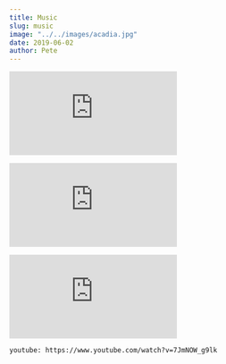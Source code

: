 ```yaml
---
title: Music
slug: music
image: "../../images/acadia.jpg"
date: 2019-06-02
author: Pete
---
```


<code><iframe id="instagram-embed-0" class="instagram-media instagram-media-rendered" src="https://www.instagram.com/p/Bx_MzpeHZo-/embed?utm_source=ig_embedembed/captioned/" scrolling="no" data-instgrm-payload-id="instagram-media-payload-0" frameborder="0"><span data-mce-type="bookmark" style="display: inline-block; width: 0px; overflow: hidden; line-height: 0;" class="mce_SELRES_start"></span><span data-mce-type="bookmark" style="display: inline-block; width: 0px; overflow: hidden; line-height: 0;" class="mce_SELRES_start"></span><span data-mce-type="bookmark" style="display: inline-block; width: 0px; overflow: hidden; line-height: 0;" class="mce_SELRES_start"></span></iframe></code>

<code><iframe id="instagram-embed-0" class="instagram-media instagram-media-rendered" src="https://www.instagram.com/p/BldJXhzg3Vz/embed?utm_source=ig_embedembed/captioned/" scrolling="no" data-instgrm-payload-id="instagram-media-payload-0" frameborder="0"><span data-mce-type="bookmark" style="display: inline-block; width: 0px; overflow: hidden; line-height: 0;" class="mce_SELRES_start"></span><span data-mce-type="bookmark" style="display: inline-block; width: 0px; overflow: hidden; line-height: 0;" class="mce_SELRES_start"></span><span data-mce-type="bookmark" style="display: inline-block; width: 0px; overflow: hidden; line-height: 0;" class="mce_SELRES_start"></span></iframe></code>

<code><iframe id="instagram-embed-0" class="instagram-media instagram-media-rendered" src="https://www.instagram.com/p/BjGvHRol6NY/embed?utm_source=ig_embedembed/captioned/" scrolling="no" data-instgrm-payload-id="instagram-media-payload-0" frameborder="0"><span data-mce-type="bookmark" style="display: inline-block; width: 0px; overflow: hidden; line-height: 0;" class="mce_SELRES_start"></span><span data-mce-type="bookmark" style="display: inline-block; width: 0px; overflow: hidden; line-height: 0;" class="mce_SELRES_start"></span><span data-mce-type="bookmark" style="display: inline-block; width: 0px; overflow: hidden; line-height: 0;" class="mce_SELRES_start"></span></iframe></code>

`youtube: https://www.youtube.com/watch?v=7JmNOW_g9lk`
